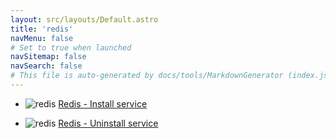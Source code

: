 ```yaml
---
layout: src/layouts/Default.astro
title: 'redis'
navMenu: false
# Set to true when launched
navSitemap: false
navSearch: false
# This file is auto-generated by docs/tools/MarkdownGenerator (index.js)
---
```


<ul>

<li>

![redis](https://i.octopus.com/library/step-templates/redis.png) [Redis - Install service](/integrations/redis/redis-install-service)

</li>
        
<li>

![redis](https://i.octopus.com/library/step-templates/redis.png) [Redis - Uninstall service](/integrations/redis/redis-uninstall-service)

</li>
        
</ul>
